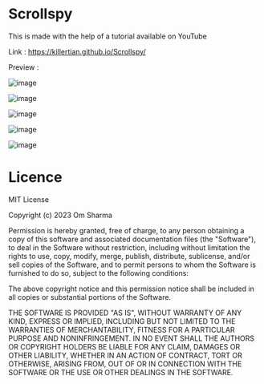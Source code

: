 # Scrollspy

This is made with the help of a tutorial available on YouTube

Link : https://killertian.github.io/Scrollspy/

Preview : 

![image](https://github.com/KILLERTIAN/Scrollspy/assets/77867638/e3571ed6-db4d-4c4f-aa49-353d045dd411)

![image](https://github.com/KILLERTIAN/Scrollspy/assets/77867638/e214f28c-72d0-46e9-adbe-429f1bd849aa)

![image](https://github.com/KILLERTIAN/Scrollspy/assets/77867638/65082be3-1952-417f-b7f5-c363785a155f)

![image](https://github.com/KILLERTIAN/Scrollspy/assets/77867638/d0adc990-bfeb-4476-a5a0-82cdd8460809)

![image](https://github.com/KILLERTIAN/Scrollspy/assets/77867638/b8a87e5c-8440-4495-9a9c-11cf4c918327)

# Licence 

MIT License

Copyright (c) 2023 Om Sharma

Permission is hereby granted, free of charge, to any person obtaining a copy of this software and associated documentation files (the "Software"), to deal in the Software without restriction, including without limitation the rights to use, copy, modify, merge, publish, distribute, sublicense, and/or sell copies of the Software, and to permit persons to whom the Software is furnished to do so, subject to the following conditions:

The above copyright notice and this permission notice shall be included in all copies or substantial portions of the Software.

THE SOFTWARE IS PROVIDED "AS IS", WITHOUT WARRANTY OF ANY KIND, EXPRESS OR IMPLIED, INCLUDING BUT NOT LIMITED TO THE WARRANTIES OF MERCHANTABILITY, FITNESS FOR A PARTICULAR PURPOSE AND NONINFRINGEMENT. IN NO EVENT SHALL THE AUTHORS OR COPYRIGHT HOLDERS BE LIABLE FOR ANY CLAIM, DAMAGES OR OTHER LIABILITY, WHETHER IN AN ACTION OF CONTRACT, TORT OR OTHERWISE, ARISING FROM, OUT OF OR IN CONNECTION WITH THE SOFTWARE OR THE USE OR OTHER DEALINGS IN THE SOFTWARE.

